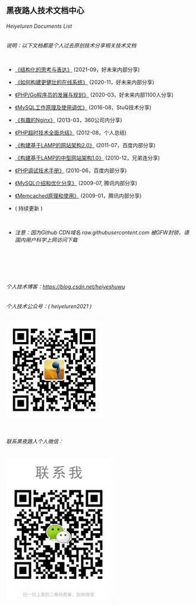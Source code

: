 ## 黑夜路人技术文档中心

###### Heiyeluren Documents List


*说明：以下文档都是个人过去原创技术分享相关技术文档*


<br />

- [《结构化的思考与表达》](https://raw.githubusercontent.com/heiyeluren/docs/master/files/Structured-thinking-and-expression-202109.Black.pdf) (2021-09，好未来内部分享)

- [《如何构建更健壮的在线系统》](https://github.com/heiyeluren/docs/raw/master/files/How-to-build-a-robust-system-202011.pdf) (2020-11，好未来内部分享)

- [《PHP/Go程序员的发展与规划》](https://github.com/heiyeluren/docs/raw/master/files/Career-development-plan-of-PHP%26Go-programmer.202003.pptx) (2020-03，好未来内部1100人分享)

- [《MySQL工作原理及使用调优》](https://github.com/heiyeluren/docs/raw/master/files/MySQL-in-LNMP-development-20160817.ppt) (2016-08，StuQ技术分享)

- [《有趣的Nginx》](https://github.com/heiyeluren/docs/raw/master/files/Interesting.Nginx-20130315.ppt) (2013-03，360公司内分享)

- [《PHP超时技术全面总结》](https://github.com/heiyeluren/docs/raw/master/files/PHP-Timeout-Technology-All.2012.08.docx) (2012-08，个人总结)

- [《构建基于LAMP的网站架构2.0》](https://github.com/heiyeluren/docs/raw/master/files/Build-based-LAMP-website-structure-2011.pptx) (2011-07，百度内部分享)

- [《构建基于LAMP的中型网站架构1.0》](https://github.com/heiyeluren/docs/raw/master/files/Build-based-LAMP-website-structure-PHP-Beijing-2010.pptx) (2010-12，兄弟连分享)

- [《PHP调试技术手册》](https://github.com/heiyeluren/docs/raw/master/files/PHP-Debug-Manual-public.pdf) (2010-06，百度内部分享)

- [《MySQL介绍和优化分享》](https://github.com/heiyeluren/docs/raw/master/files/MySQL-Introduction-and-Performance-Optimization.pdf) (2009-07, 腾讯内部分享)

- [《Memcached原理和使用》](https://github.com/heiyeluren/docs/raw/master/files/Memcached-principles-and-use.pdf) (2009-01，腾讯内部分享)

-  ( 持续更新 )

<br />

- *注意：因为Github CDN域名 raw.githubusercontent.com 被GFW封锁，请国内用户科学上网访问下载*


<br />

#

<br />

###### 个人技术博客：https://blog.csdn.net/heiyeshuwu

###### 个人技术公众号：( heiyeluren2021 )
![image](https://raw.githubusercontent.com/heiyeluren/docs/master/imgs/heiyeluren-wx-public-account.jpg)

<br />

###### 联系黑夜路人个人微信：
![image](https://raw.githubusercontent.com/heiyeluren/docs/master/imgs/heiyeluren-wx-prive-account.png)

